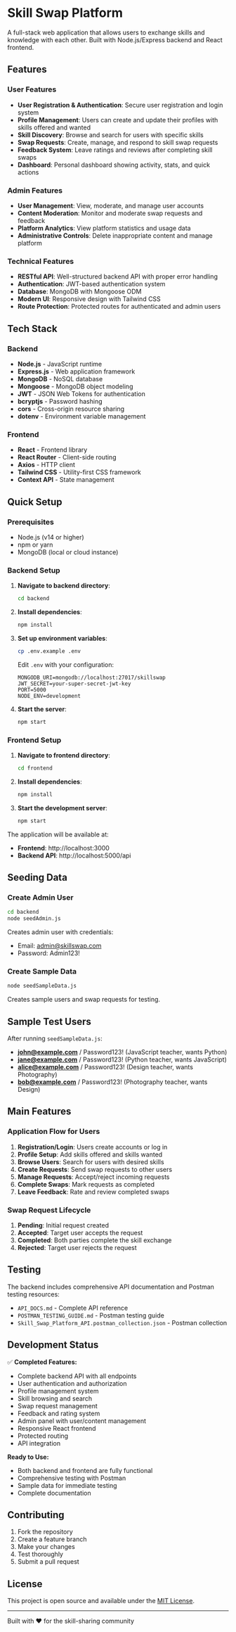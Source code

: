 # Skill Swap Platform

A full-stack web application that allows users to exchange skills and knowledge with each other. Built with Node.js/Express backend and React frontend.

## Features

### User Features
- **User Registration & Authentication**: Secure user registration and login system
- **Profile Management**: Users can create and update their profiles with skills offered and wanted
- **Skill Discovery**: Browse and search for users with specific skills
- **Swap Requests**: Create, manage, and respond to skill swap requests
- **Feedback System**: Leave ratings and reviews after completing skill swaps
- **Dashboard**: Personal dashboard showing activity, stats, and quick actions

### Admin Features
- **User Management**: View, moderate, and manage user accounts
- **Content Moderation**: Monitor and moderate swap requests and feedback
- **Platform Analytics**: View platform statistics and usage data
- **Administrative Controls**: Delete inappropriate content and manage platform

### Technical Features
- **RESTful API**: Well-structured backend API with proper error handling
- **Authentication**: JWT-based authentication system
- **Database**: MongoDB with Mongoose ODM
- **Modern UI**: Responsive design with Tailwind CSS
- **Route Protection**: Protected routes for authenticated and admin users

## Tech Stack

### Backend
- **Node.js** - JavaScript runtime
- **Express.js** - Web application framework
- **MongoDB** - NoSQL database
- **Mongoose** - MongoDB object modeling
- **JWT** - JSON Web Tokens for authentication
- **bcryptjs** - Password hashing
- **cors** - Cross-origin resource sharing
- **dotenv** - Environment variable management

### Frontend
- **React** - Frontend library
- **React Router** - Client-side routing
- **Axios** - HTTP client
- **Tailwind CSS** - Utility-first CSS framework
- **Context API** - State management

## Quick Setup

### Prerequisites
- Node.js (v14 or higher)
- npm or yarn
- MongoDB (local or cloud instance)

### Backend Setup

1. **Navigate to backend directory**:
   ```bash
   cd backend
   ```

2. **Install dependencies**:
   ```bash
   npm install
   ```

3. **Set up environment variables**:
   ```bash
   cp .env.example .env
   ```
   Edit `.env` with your configuration:
   ```
   MONGODB_URI=mongodb://localhost:27017/skillswap
   JWT_SECRET=your-super-secret-jwt-key
   PORT=5000
   NODE_ENV=development
   ```

4. **Start the server**:
   ```bash
   npm start
   ```

### Frontend Setup

1. **Navigate to frontend directory**:
   ```bash
   cd frontend
   ```

2. **Install dependencies**:
   ```bash
   npm install
   ```

3. **Start the development server**:
   ```bash
   npm start
   ```

The application will be available at:
- **Frontend**: http://localhost:3000
- **Backend API**: http://localhost:5000/api

## Seeding Data

### Create Admin User
```bash
cd backend
node seedAdmin.js
```
Creates admin user with credentials:
- Email: admin@skillswap.com
- Password: Admin123!

### Create Sample Data
```bash
node seedSampleData.js
```
Creates sample users and swap requests for testing.

## Sample Test Users
After running `seedSampleData.js`:
- **john@example.com** / Password123! (JavaScript teacher, wants Python)
- **jane@example.com** / Password123! (Python teacher, wants JavaScript)
- **alice@example.com** / Password123! (Design teacher, wants Photography)
- **bob@example.com** / Password123! (Photography teacher, wants Design)

## Main Features

### Application Flow for Users

1. **Registration/Login**: Users create accounts or log in
2. **Profile Setup**: Add skills offered and skills wanted
3. **Browse Users**: Search for users with desired skills
4. **Create Requests**: Send swap requests to other users
5. **Manage Requests**: Accept/reject incoming requests
6. **Complete Swaps**: Mark requests as completed
7. **Leave Feedback**: Rate and review completed swaps

### Swap Request Lifecycle
1. **Pending**: Initial request created
2. **Accepted**: Target user accepts the request
3. **Completed**: Both parties complete the skill exchange
4. **Rejected**: Target user rejects the request

## Testing

The backend includes comprehensive API documentation and Postman testing resources:
- `API_DOCS.md` - Complete API reference
- `POSTMAN_TESTING_GUIDE.md` - Postman testing guide
- `Skill_Swap_Platform_API.postman_collection.json` - Postman collection

## Development Status

✅ **Completed Features:**
- Complete backend API with all endpoints
- User authentication and authorization
- Profile management system
- Skill browsing and search
- Swap request management
- Feedback and rating system
- Admin panel with user/content management
- Responsive React frontend
- Protected routing
- API integration

 **Ready to Use:**
- Both backend and frontend are fully functional
- Comprehensive testing with Postman
- Sample data for immediate testing
- Complete documentation

## Contributing

1. Fork the repository
2. Create a feature branch
3. Make your changes
4. Test thoroughly
5. Submit a pull request

## License

This project is open source and available under the [MIT License](LICENSE).

---

Built with ❤️ for the skill-sharing community
